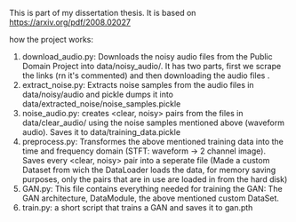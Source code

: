 This is part of my dissertation thesis. It is based on https://arxiv.org/pdf/2008.02027

how the project works:
1. download_audio.py: Downloads the noisy audio files from the Public Domain Project into data/noisy_audio/. It has two parts, first we scrape the links (rn it's commented) and then downloading the audio files .
2. extract_noise.py: Extracts noise samples from the audio files in data/noisy/audio and pickle dumps it into data/extracted_noise/noise_samples.pickle
3. noise_audio.py: creates <clear, noisy> pairs from the files in data/clear_audio/ using the noise samples mentioned above (waveform audio). Saves it to data/training_data.pickle
4. preprocess.py: Transformes the above mentioned training data into the time and frequency domain (STFT: waveform -> 2 channel image). Saves every <clear, noisy> pair into a seperate file (Made a custom Dataset from wich the DataLoader loads the data, for memory saving purposes, only the pairs that are in use are loaded in from the hard disk)
5. GAN.py: This file contains everything needed for training the GAN: The GAN architecture, DataModule, the above mentioned custom DataSet.
6. train.py: a short script that trains a GAN and saves it to gan.pth
